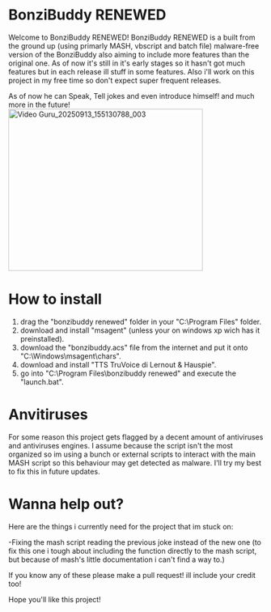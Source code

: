 # BonziBuddy RENEWED
Welcome to BonziBuddy RENEWED! BonziBuddy RENEWED is a built from the ground up (using primarly MASH, vbscript and batch file) malware-free version of the BonziBuddy also aiming to include more features than the original one. As of now it's still in it's early stages so it hasn't got much features but in each release ill stuff in some features. Also i'll work on this project in my free time so don't expect super frequent releases.

As of now he can Speak, Tell jokes and even introduce himself! and much more in the future!
<img width="384" height="320" alt="Video Guru_20250913_155130788_003" src="https://github.com/user-attachments/assets/7c8ae77f-52c5-49f2-bf54-b23cda3ff714" />

# How to install

1. drag the "bonzibuddy renewed" folder in your "C:\Program Files" folder.
2. download and install "msagent" (unless your on windows xp wich has it preinstalled).
3. download the "bonzibuddy.acs" file from the internet and put it onto "C:\Windows\msagent\chars".
4. download and install "TTS TruVoice di Lernout & Hauspie".
5. go into "C:\Program Files\bonzibuddy renewed" and execute the "launch.bat".

# Anvitiruses

For some reason this project gets flagged by a decent amount of antiviruses and antiviruses engines. I assume because the script isn't the most organized so im using a bunch or external scripts to interact with the main MASH script so this behaviour may get detected as malware. I'll try my best to fix this in future updates.

# Wanna help out?

Here are the things i currently need for the project that im stuck on:

-Fixing the mash script reading the previous joke instead of the new one (to fix this one i tough about including the function directly to the mash script, but because of mash's little documentation i can't find a way to.)

If you know any of these please make a pull request! ill include your credit too!

Hope you'll like this project!
